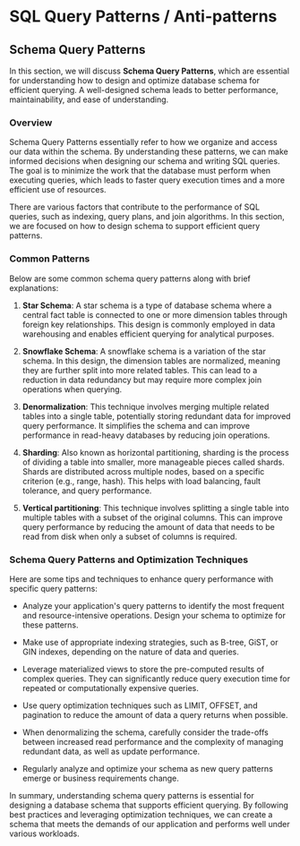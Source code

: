 # SQL Query Patterns / Anti-patterns

## Schema Query Patterns

In this section, we will discuss **Schema Query Patterns**, which are essential for understanding how to design and optimize database schema for efficient querying. A well-designed schema leads to better performance, maintainability, and ease of understanding.

### Overview

Schema Query Patterns essentially refer to how we organize and access our data within the schema. By understanding these patterns, we can make informed decisions when designing our schema and writing SQL queries. The goal is to minimize the work that the database must perform when executing queries, which leads to faster query execution times and a more efficient use of resources.

There are various factors that contribute to the performance of SQL queries, such as indexing, query plans, and join algorithms. In this section, we are focused on how to design schema to support efficient query patterns.

### Common Patterns

Below are some common schema query patterns along with brief explanations:

1. **Star Schema**: A star schema is a type of database schema where a central fact table is connected to one or more dimension tables through foreign key relationships. This design is commonly employed in data warehousing and enables efficient querying for analytical purposes.

2. **Snowflake Schema**: A snowflake schema is a variation of the star schema. In this design, the dimension tables are normalized, meaning they are further split into more related tables. This can lead to a reduction in data redundancy but may require more complex join operations when querying.

3. **Denormalization**: This technique involves merging multiple related tables into a single table, potentially storing redundant data for improved query performance. It simplifies the schema and can improve performance in read-heavy databases by reducing join operations.

4. **Sharding**: Also known as horizontal partitioning, sharding is the process of dividing a table into smaller, more manageable pieces called shards. Shards are distributed across multiple nodes, based on a specific criterion (e.g., range, hash). This helps with load balancing, fault tolerance, and query performance.

5. **Vertical partitioning**: This technique involves splitting a single table into multiple tables with a subset of the original columns. This can improve query performance by reducing the amount of data that needs to be read from disk when only a subset of columns is required.

### Schema Query Patterns and Optimization Techniques

Here are some tips and techniques to enhance query performance with specific query patterns:

- Analyze your application's query patterns to identify the most frequent and resource-intensive operations. Design your schema to optimize for these patterns.

- Make use of appropriate indexing strategies, such as B-tree, GiST, or GIN indexes, depending on the nature of data and queries.

- Leverage materialized views to store the pre-computed results of complex queries. They can significantly reduce query execution time for repeated or computationally expensive queries.

- Use query optimization techniques such as LIMIT, OFFSET, and pagination to reduce the amount of data a query returns when possible.

- When denormalizing the schema, carefully consider the trade-offs between increased read performance and the complexity of managing redundant data, as well as update performance.

- Regularly analyze and optimize your schema as new query patterns emerge or business requirements change.

In summary, understanding schema query patterns is essential for designing a database schema that supports efficient querying. By following best practices and leveraging optimization techniques, we can create a schema that meets the demands of our application and performs well under various workloads.